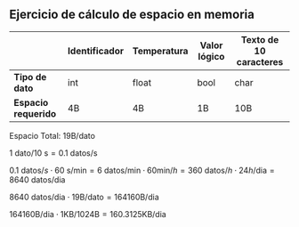 ## Ejercicio de cálculo de espacio en memoria

| |Identificador|Temperatura|Valor lógico|Texto de 10 caracteres|
|-|-------------|-----------|------------|----------------------|
|**Tipo de dato**|int|float|bool|char|
|**Espacio requerido**|4B|4B|1B|10B|

Espacio Total: ${19\text{B}}/\text{dato}$

$1\text{ dato}/10\text{ s}=0.1\text{ datos}/\text{s}$

$0.1\text{ datos}/s\cdot60\text{ s}/\text{min}=6\text{ datos}/\text{min}\cdot60\text{min}/h=360\text{ datos}/h\cdot24h/\text{dia}=8640\text{ datos}/\text{dia}$

$8640\text{ datos}/\text{dia}\cdot19\text{B}/\text{dato}=164160\text{B}/\text{dia}$

$164160\text{B}/\text{dia}\cdot1\text{KB}/1024\text{B}=160.3125\text{KB}/\text{dia}$


